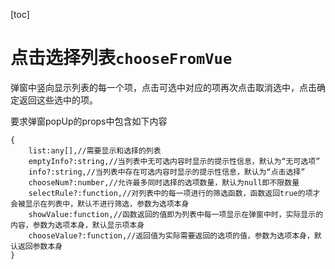 [toc]

# 点击选择列表`chooseFromVue`

弹窗中竖向显示列表的每一个项，点击可选中对应的项再次点击取消选中，点击确定返回这些选中的项。

要求弹窗popUp的props中包含如下内容

~~~
{
	list:any[],//需要显示和选择的列表
	emptyInfo?:string,//当列表中无可选内容时显示的提示性信息，默认为“无可选项”
	info?:string,//当列表中存在可选内容时显示的提示性信息，默认为“点击选择”
	chooseNum?:number,//允许最多同时选择的选项数量，默认为null即不限数量
	selectRule?:function,//对列表中的每一项进行的筛选函数，函数返回true的项才会被显示在列表中，默认不进行筛选，参数为选项本身
	showValue:function,//函数返回的值即为列表中每一项显示在弹窗中时，实际显示的内容，参数为选项本身，默认显示项本身
	chooseValue?:function,//返回值为实际需要返回的选项的值，参数为选项本身，默认返回参数本身
}
~~~


